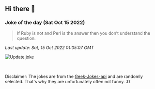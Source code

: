 ## Hi there 👋

### Joke of the day (Sat Oct 15 2022)
<!-- joke -->
>If Ruby is not and Perl is the answer then you don’t understand the question.
<!-- /joke -->

*Last update: Sat, 15 Oct 2022 01:05:07 GMT*

[![Update joke](https://github.com/nclskfm/nclskfm/actions/workflows/joke.yml/badge.svg)](https://github.com/nclskfm/nclskfm/actions/workflows/joke.yml)

<br><br>
Disclaimer: The jokes are from the [Geek-Jokes-api](https://github.com/sameerkumar18/geek-joke-api) and are randomly selected. That's why they are unfortunately often not funny. :D

